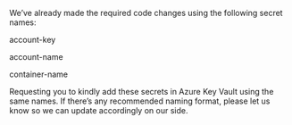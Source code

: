 We’ve already made the required code changes using the following secret names:

account-key

account-name

container-name

Requesting you to kindly add these secrets in Azure Key Vault using the same names. If there’s any recommended naming format, please let us know so we can update accordingly on our side.
